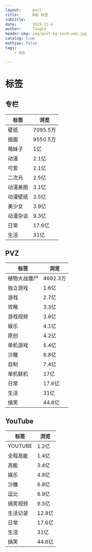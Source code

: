```yaml
---
layout:     post
title:      B站 标签
subtitle:   
date:       2019-12-9
author:     Tangle
header-img: img/post-bg-ios9-web.jpg
catalog: true
mathjax: false
tags:
    - B站

---
```


# 标签

## 专栏

| 标签     | 浏览     |
| -------- | -------- |
| 壁纸     | 7095.5万 |
| 插画     | 9550.5万 |
| 萌妹子   | 1亿      |
| 动漫     | 2.1亿    |
| 可爱     | 2.1亿    |
| 二次元   | 2.5亿    |
| 动漫美图 | 3.1亿    |
| 动漫壁纸 | 3.5亿    |
| 美少女   | 3.9亿    |
| 动漫杂谈 | 9.3亿    |
| 日常     | 17.6亿   |
| 生活     | 31亿     |

## PVZ

| 标签         | 浏览     |
| ------------ | -------- |
| 植物大战僵尸 | 4692.3万 |
| 独立游戏     | 1.6亿    |
| 游戏         | 2.7亿    |
| 攻略         | 3.3亿    |
| 游戏视频     | 3.8亿    |
| 娱乐         | 4.1亿    |
| 原创         | 4.2亿    |
| 单机游戏     | 5.4亿    |
| 沙雕         | 6.8亿    |
| 自制         | 7.4亿    |
| 单机联机     | 17亿     |
| 日常         | 17.6亿   |
| 生活         | 31亿   |
| 搞笑         | 44.6亿   |

## YouTube

| 标签     | 浏览   |
| -------- | ------ |
| YOUTUBE  | 1.2亿  |
| 全程高能 | 1.4亿  |
| 高能     | 3.4亿  |
| 娱乐     | 4.8亿  |
| 沙雕     | 6.8亿  |
| 逗比     | 6.9亿  |
| 搞笑视频 | 9.5亿  |
| 生活记录 | 12.8亿 |
| 日常     | 17.6亿 |
| 生活     | 31亿   |
| 搞笑     | 44.6亿 |
